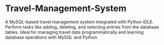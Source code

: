 # Travel-Management-System
A MySQL-based travel management system integrated with Python IDLE. Perform tasks like adding, deleting, and selecting entries from the database tables. Ideal for managing travel data programmatically and learning database operations with MySQL and Python
